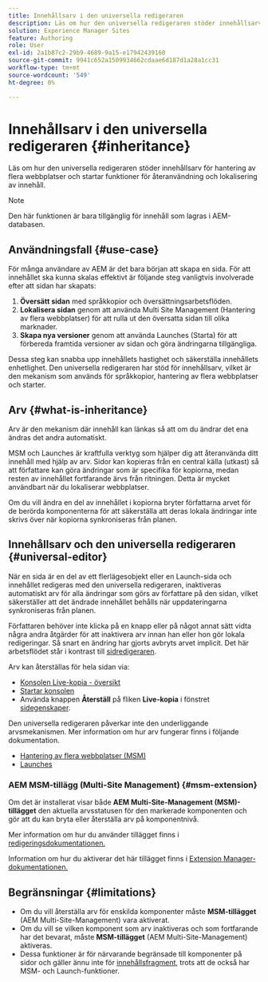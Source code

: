 ```yaml
---
title: Innehållsarv i den universella redigeraren
description: Läs om hur den universella redigeraren stöder innehållsarv för hantering av flera webbplatser och startar funktioner för återanvändning och lokalisering av innehåll.
solution: Experience Manager Sites
feature: Authoring
role: User
exl-id: 2a1b87c2-29b9-4689-9a15-e17942439160
source-git-commit: 9941c652a1509934662cdaae6d187d1a28a1cc31
workflow-type: tm+mt
source-wordcount: '549'
ht-degree: 0%

---
```


# Innehållsarv i den universella redigeraren {#inheritance}

Läs om hur den universella redigeraren stöder innehållsarv för hantering av flera webbplatser och startar funktioner för återanvändning och lokalisering av innehåll.

>[!NOTE]
>
>Den här funktionen är bara tillgänglig för innehåll som lagras i AEM-databasen.

## Användningsfall {#use-case}

För många användare av AEM är det bara början att skapa en sida. För att innehållet ska kunna skalas effektivt är följande steg vanligtvis involverade efter att sidan har skapats:

1. **Översätt sidan** med språkkopior och översättningsarbetsflöden.
1. **Lokalisera sidan** genom att använda Multi Site Management (Hantering av flera webbplatser) för att rulla ut den översatta sidan till olika marknader.
1. **Skapa nya versioner** genom att använda Launches (Starta) för att förbereda framtida versioner av sidan och göra ändringarna tillgängliga.

Dessa steg kan snabba upp innehållets hastighet och säkerställa innehållets enhetlighet. Den universella redigeraren har stöd för innehållsarv, vilket är den mekanism som används för språkkopior, hantering av flera webbplatser och starter.

## Arv {#what-is-inheritance}

Arv är den mekanism där innehåll kan länkas så att om du ändrar det ena ändras det andra automatiskt.

MSM och Launches är kraftfulla verktyg som hjälper dig att återanvända ditt innehåll med hjälp av arv. Sidor kan kopieras från en central källa (utkast) så att författare kan göra ändringar som är specifika för kopiorna, medan resten av innehållet fortfarande ärvs från ritningen. Detta är mycket användbart när du lokaliserar webbplatser.

Om du vill ändra en del av innehållet i kopiorna bryter författarna arvet för de berörda komponenterna för att säkerställa att deras lokala ändringar inte skrivs över när kopiorna synkroniseras från planen.

## Innehållsarv och den universella redigeraren {#universal-editor}

När en sida är en del av ett flerlägesobjekt eller en Launch-sida och innehållet redigeras med den universella redigeraren, inaktiveras automatiskt arv för alla ändringar som görs av författare på den sidan, vilket säkerställer att det ändrade innehållet behålls när uppdateringarna synkroniseras från planen.

Författaren behöver inte klicka på en knapp eller på något annat sätt vidta några andra åtgärder för att inaktivera arv innan han eller hon gör lokala redigeringar. Så snart en ändring har gjorts avbryts arvet implicit. Det här arbetsflödet står i kontrast till [sidredigeraren](/help/sites-cloud/authoring/page-editor/edit-content.md#inherited-components).

Arv kan återställas för hela sidan via:

* [Konsolen Live-kopia - översikt](/help/sites-cloud/administering/msm/live-copy-overview.md)
* [Startar konsolen](/help/sites-cloud/authoring/launches/overview.md#the-launches-console)
* Använda knappen **Återställ** på fliken **Live-kopia** i fönstret [sidegenskaper](/help/sites-cloud/authoring/sites-console/page-properties.md).

Den universella redigeraren påverkar inte den underliggande arvsmekanismen. Mer information om hur arv fungerar finns i följande dokumentation.

* [Hantering av flera webbplatser (MSM)](/help/sites-cloud/administering/msm/overview.md)
* [Launches](/help/sites-cloud/authoring/launches/overview.md)

### AEM MSM-tillägg (Multi-Site Management) {#msm-extension}

Om det är installerat visar både **AEM Multi-Site-Management (MSM)-tillägget** den aktuella arvsstatusen för den markerade komponenten och gör att du kan bryta eller återställa arv på komponentnivå.

Mer information om hur du använder tillägget finns i [redigeringsdokumentationen.](/help/sites-cloud/authoring/universal-editor/authoring.md#inheritance)

Information om hur du aktiverar det här tillägget finns i [Extension Manager-dokumentationen.](https://developer.adobe.com/uix/docs/extension-manager/feature-highlights/#enablingdisabling-extensions)

## Begränsningar {#limitations}

* Om du vill återställa arv för enskilda komponenter måste **MSM-tillägget** (AEM Multi-Site-Management) vara aktiverat.
* Om du vill se vilken komponent som arv inaktiveras och som fortfarande har det bevarat, måste **MSM-tillägget** (AEM Multi-Site-Management) aktiveras.
* Dessa funktioner är för närvarande begränsade till komponenter på sidor och gäller ännu inte för [innehållsfragment](/help/sites-cloud/administering/content-fragments/overview.md), trots att de också har MSM- och Launch-funktioner.
